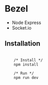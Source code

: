 # Bezel

- Node Express
- Socket.io

## Installation
<pre>
  <code>
    /* Install */
    npm install
    
    /* Run */
    npm run dev
  </code>
</pre>